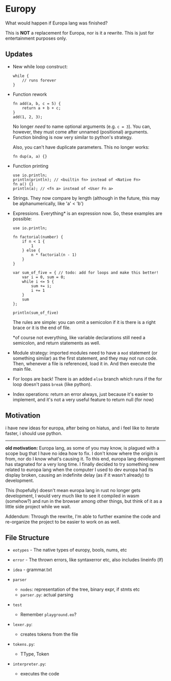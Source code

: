 # Europy
What would happen if Europa lang was finished?

This is **NOT** a replacement for Europa, nor is it a rewrite. This is just for entertainment purposes only.

## Updates
* New while loop construct:
    ```eo
    while {
        // runs forever
    }
    ```
* Function rework
    ```eo
    fn add(a, b, c = 5) {
        return a + b + c;
    }
    add(1, 2, 3);
    ```
    No longer *need* to name optional arguments (e.g. `c = 3`). You can, however, they must come after unnamed (positional) arguments. Function binding is now very similar to python's strategy.
    
    Also, you can't have duplicate parameters. This no longer works:
    ```
    fn dup(a, a) {}
    ```
* Function printing
    ```eo
    use io.println;
    println(println); // <builtin fn> instead of <Native Fn>
    fn a() {}
    println(a); // <fn a> instead of <User Fn a>
    ```
* Strings. They now compare by length (although in the future, this may be alphanumerically, like 'a' < 'b')
* Expressions. Everything* is an expression now. So, these examples are possible:
    ```eo
    use io.println;

    fn factorial(number) {
        if n < 1 {
            1
        } else {
            n * factorial(n - 1)
        }
    }

    var sum_of_five = { // todo: add for loops and make this better!
        var i = 0, sum = 0;
        while i <= 5 {
            sum += i;
            i += 1
        }
        sum
    };

    println(sum_of_five)
    ```
    The rules are simple: you can omit a semicolon if it is there is a right brace or it is the end of file.

    *of course not everything, like variable declarations still need a semicolon, and return statements as well.
* Module strategy: imported modules need to have a `mod` statement (or something similar) as the first statement, and they may not run code. Then, whenever a file is referenced, load it in. And then execute the main file.
* For loops are back! There is an added `else` branch which runs if the for loop doesn't pass `break` (like python).
* Index operations: return an error always, just because it's easier to implement, and it's not a very useful feature to return null (for now)

## Motivation
i have new ideas for europa, after being on hiatus, and i feel like to iterate faster, i should use python.

---
**old motivation:**
Europa lang, as some of you may know, is plagued with a scope bug that I have no idea how to fix. I don't know where the origin is from, nor do I know what's causing it. To this end, europa lang development has stagnated for a very long time. I finally decided to try something new related to europa lang when the computer I used to dev europa had its display broken, causing an indefinite delay (as if it wasn't already) to development.

This (hopefully) doesn't mean europa lang in rust no longer gets development, I would very much like to see it compiled in wasm (somehow?) and run in the browser among other things, but think of it as a little side project while we wait.

Addendum: Through the rewrite, I'm able to further examine the code and re-organize the project to be easier to work on as well.

## File Structure
- `eotypes` - The native types of europy, bools, nums, etc
- `error` - The thrown errors, like syntaxerror etc, also includes lineinfo (lf)
- `idea` - grammar.txt
- `parser`
    - `nodes`: representation of the tree, binary expr, if stmts etc
    - `parser.py`: actual parsing

- `test`
    - Remember `playground.eo`?

- `lexer.py`:
    - creates tokens from the file

- `tokens.py`:
    - TType, Token

- `interpreter.py`:
    - executes the code